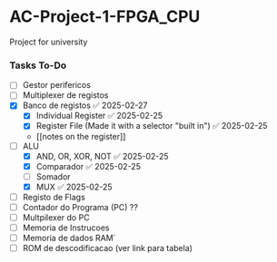 # AC-Project-1-FPGA_CPU
Project for university


### Tasks To-Do

- [ ] Gestor perifericos
- [ ] Multiplexer de registos
- [x] Banco de registos ✅ 2025-02-27
	- [x] Individual Register ✅ 2025-02-25
	- [x] Register File (Made it with a selector "built in") ✅ 2025-02-25
	- [[notes on the register]]
- [ ] ALU
	- [x] AND, OR, XOR, NOT ✅ 2025-02-25
	- [x] Comparador ✅ 2025-02-25
	- [ ] Somador
	- [x] MUX ✅ 2025-02-25
- [ ] Registo de Flags
- [ ] Contador do Programa (PC) ??
- [ ] Multpilexer do PC
- [ ] Memoria de Instrucoes
- [ ] Memoria de dados RAM`
- [ ] ROM de descodificacao (ver link para tabela)
